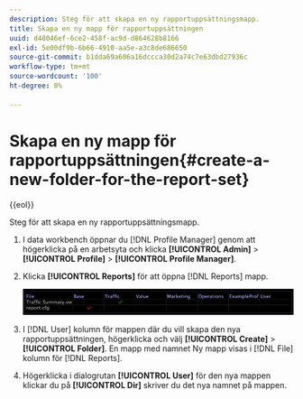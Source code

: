 ```yaml
---
description: Steg för att skapa en ny rapportuppsättningsmapp.
title: Skapa en ny mapp för rapportuppsättningen
uuid: d48046ef-6ce2-458f-ac9d-d864628b8166
exl-id: 5e00df9b-6b66-4910-aa5e-a3c8de686650
source-git-commit: b1dda69a606a16dccca30d2a74c7e63dbd27936c
workflow-type: tm+mt
source-wordcount: '100'
ht-degree: 0%

---
```


# Skapa en ny mapp för rapportuppsättningen{#create-a-new-folder-for-the-report-set}

{{eol}}

Steg för att skapa en ny rapportuppsättningsmapp.

1. I data workbench öppnar du [!DNL Profile Manager] genom att högerklicka på en arbetsyta och klicka **[!UICONTROL Admin]** > **[!UICONTROL Profile]** > **[!UICONTROL Profile Manager]**.
1. Klicka **[!UICONTROL Reports]** för att öppna [!DNL Reports] mapp.

   ![Steginformation](assets/vis_Reports_Manager.png)

1. I [!DNL User] kolumn för mappen där du vill skapa den nya rapportuppsättningen, högerklicka och välj **[!UICONTROL Create]** > **[!UICONTROL Folder]**. En mapp med namnet Ny mapp visas i [!DNL File] kolumn för [!DNL Reports].
1. Högerklicka i dialogrutan **[!UICONTROL User]** för den nya mappen klickar du på **[!UICONTROL Dir]** skriver du det nya namnet på mappen.
